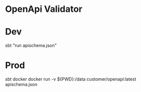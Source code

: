 
# OpenApi Validator
# Dev
sbt "run apischema.json"

# Prod
sbt docker 
docker run -v ${PWD}:/data customer/openapi:latest apischema.json
